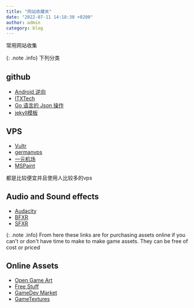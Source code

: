 ```yaml
---
title: "网站收藏夹"
date: "2022-07-11 14:18:30 +0200"
author: admin
category: blog 
---
```


常用网站收集

{: .note .info}
下列分类


## github
- [Android 逆向](https://github.com/r0ysue/AndroidSecurityStudy)
- [ITXTech](https://github.com/iTXTech/Daedalus)
- [Go 语言的 Json 操作](https://github.com/buger/jsonparser)
- [jekyll模板](https://github.com/daattali/beautiful-jekyll/tree/master/assets)

## VPS
- [Vultr](https://www.vultr.com/?ref=9058067)
- [germanvps](https://www.germanvps.com/index.php)
- [一元机场](https://xn--4gq62f52gdss.com/#/register?code=IQcqKg2x)
- [MSPaint](#)

都是比较便宜并且使用人比较多的vps

## Audio and Sound effects

- [Audacity](https://www.audacityteam.org/)
- [BFXR](https://www.bfxr.net/)
- [SFXR](https://www.drpetter.se/project_sfxr.html)

{: .note .info}
From here these links are for purchasing assets online 
if you can't or don't have time to make to make game assets. They can be free of cost or priced

## Online Assets
- [Open Game Art](https://opengameart.org/)
- [Free Stuff](http://www.dumbmanex.com/bynd_freestuff.html)
- [GameDev Market](https://www.gamedevmarket.net/)
- [GameTextures](https://gametextures.com/)


